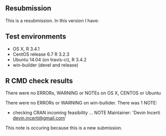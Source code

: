 ## Resubmission
This is a resubmission. In this version I have:

## Test environments
* OS X, R 3.4.1
* CentOS release 6.7 R 3.2.3
* Ubuntu 14.04 (on travis-ci), R 3.4.2
* win-builder (devel and release)

## R CMD check results
There were no ERRORs, WARNING or NOTEs on OS X, CENTOS or Ubuntu

There were no ERRORs or WARNING on win-builider. There was 1 NOTE:

* checking CRAN incoming feasibility ... NOTE
Maintainer: 'Devin Incerti <devin.incerti@gmail.com>'

This note is occuring because this is a new submission.
